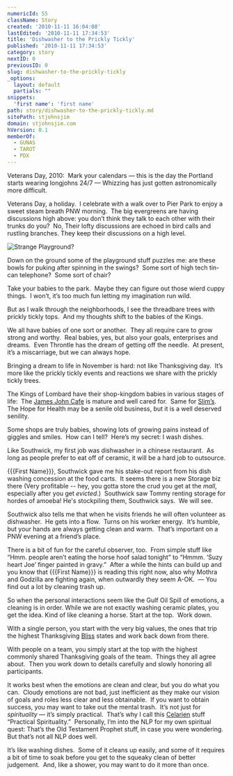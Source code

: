 ```yaml
---
numericId: 55
className: Story
created: '2010-11-11 16:04:08'
lastEdited: '2010-11-11 17:34:53'
title: 'Dishwasher to the Prickly Tickly'
published: '2010-11-11 17:34:53'
category: story
nextID: 0
previousID: 0
slug: dishwasher-to-the-prickly-tickly
_options:
  layout: default
  partials: ""
snippets:
  'first name': 'first name'
path: story/dishwasher-to-the-prickly-tickly.md
sitePath: stjohnsjim
domain: stjohnsjim.com
hVersion: 0.1
memberOf:
  - GUNAS
  - TAROT
  - PDX
---
```

Veterans Day, 2010:&nbsp; Mark your calendars &mdash; this is the day the Portland starts wearing longjohns 24/7 &mdash; Whizzing has just gotten astronomically more difficult.

Veterans Day, a holiday.&nbsp; I celebrate with a walk over to Pier Park to enjoy a sweet steam breath PNW morning.&nbsp; The big evergreens are having discussions high above: you don&rsquo;t think they talk to each other with their trunks do you?&nbsp; No, Their lofty discussions are echoed in bird calls and rustling branches. They keep their discussions on a high level.

![Strange Playground?][0]

Down on the ground some of the playground stuff puzzles me: are these bowls for puking after spinning in the swings?&nbsp; Some sort of high tech tin-can telephone? &nbsp;Some sort of chair?

Take your babies to the park.&nbsp; Maybe they can figure out those wierd cuppy things.&nbsp; I won&rsquo;t, it&rsquo;s too much fun letting my imagination run wild.

But as I walk through the neighborhoods, I see the threadbare trees with prickly tickly tops.&nbsp; And my thoughts shift to the babies of the Kings.

We all have babies of one sort or another.&nbsp; They all require care to grow strong and worthy. &nbsp;Real babies, yes, but also your goals, enterprises and dreams.&nbsp; Even Throntle has the dream of getting off the needle.&nbsp; At present, it&rsquo;s a miscarriage, but we can always hope.

Bringing a dream to life in November is hard: not like Thanksgiving day.&nbsp; It&rsquo;s more like the prickly tickly events and reactions we share with the prickly tickly trees.

The Kings of Lombard have their shop-kingdom babies in various stages of life:&nbsp; The [James John Cafe][1]&nbsp;is mature and well cared for.&nbsp; Same for [Slim&rsquo;s][2].&nbsp; The Hope for Health may be a senile old business, but it is a well deserved senility.

Some shops are truly babies, showing lots of growing pains instead of giggles and smiles.&nbsp; How can I tell?&nbsp; Here&rsquo;s my secret: I wash dishes.

Like Southwick, my first job was dishwasher in a chinese restaurant.&nbsp; As long as people prefer to eat off of ceramic, it will be a hard job to outsource.

{{{First Name}}}, Southwick gave me his stake-out report from his dish washing concession at the food carts. &nbsp;It seems there is a new Storage biz there (Very profitable -- hey, you gotta store the crud you get at the _mall_, especially after you get _evicted_.) &nbsp;Southwick saw Tommy renting storage for hordes of amoeba! He's stockpiling them, Southwick says. &nbsp;We will see.

Southwick also tells me that when he visits friends he will often volunteer as dishwasher.&nbsp; He gets into a flow.&nbsp; Turns on his worker energy.&nbsp; It&rsquo;s humble, but your hands are always getting clean and warm.&nbsp; That&rsquo;s important on a PNW evening at a friend&rsquo;s place.

There is a bit of fun for the careful observer, too.&nbsp; From simple stuff like &ldquo;Hmm. people aren&rsquo;t eating the horse hoof salad tonight&rdquo; to &ldquo;Hmmm. &lsquo;Suzy heart Joe&rsquo; finger painted in gravy.&rdquo;&nbsp; After a while the hints can build up and you know that {{{First Name}}} is reading this right now, also why Mothra and Godzilla are fighting again, when outwardly they seem A-OK.&nbsp; &mdash; You find out a lot by cleaning trash up.

So when the personal interactions seem like the Gulf Oil Spill of emotions, a cleaning is in order.&nbsp;While we are not exactly washing ceramic plates, you get the idea.&nbsp;Kind of like cleaning a horse. Start at the top.&nbsp; Work down.

With a single person, you start with the very big values, the ones that trip the highest Thanksgiving [Bliss][3] states and work back down from there.

With people on a team, you simply start at the top with the highest commonly shared Thanksgiving goals of the team.&nbsp; Things they all agree about.&nbsp; Then you work down to details carefully and slowly honoring all participants.

It works best when the emotions are clean and clear, but you do what you can.&nbsp; Cloudy emotions are not bad, just inefficient as they make our vision of goals and roles less clear and less obtainable.&nbsp; If you want to obtain success, you may want to take out the mental trash.&nbsp; It&rsquo;s not just for _spirituality_ &mdash; it&rsquo;s simply practical.&nbsp; That&rsquo;s why I call this [Celarien][4] stuff &ldquo;Practical Spirituality.&rdquo; &nbsp;Personally, I&rsquo;m into the NLP for my own spiritual quest: That&rsquo;s the Old Testament Prophet stuff, in case you were wondering.&nbsp; But that&rsquo;s not all NLP does well.

It&rsquo;s like washing dishes.&nbsp; Some of it cleans up easily, and some of it requires a bit of time to soak before you get to the squeaky clean of better judgement.&nbsp; And, like a shower, you may want to do it more than once.

[0]: http://stjohnsjim.com/assets/images/PlayCups.jpg
[1]: http://www.flickr.com/photos/96683394@N00/350036756/
[2]: http://www.youtube.com/watch?v=sGAYk5VWkTw
[3]: http://blissblvd.com
[4]: http://celarien.com